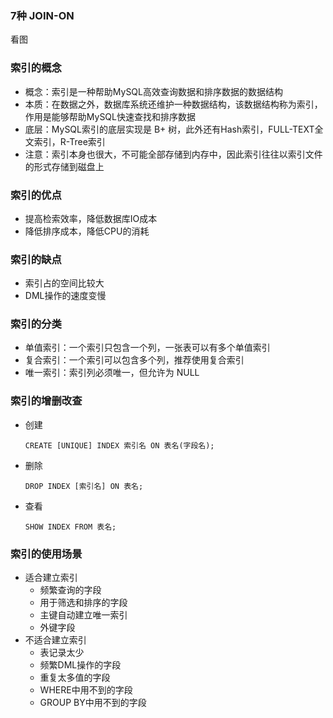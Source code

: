 ### 7种 JOIN-ON

看图



### 索引的概念

* 概念：索引是一种帮助MySQL高效查询数据和排序数据的数据结构
* 本质：在数据之外，数据库系统还维护一种数据结构，该数据结构称为索引，作用是能够帮助MySQL快速查找和排序数据
* 底层：MySQL索引的底层实现是 B+ 树，此外还有Hash索引，FULL-TEXT全文索引，R-Tree索引
* 注意：索引本身也很大，不可能全部存储到内存中，因此索引往往以索引文件的形式存储到磁盘上

### 索引的优点

* 提高检索效率，降低数据库IO成本
* 降低排序成本，降低CPU的消耗

### 索引的缺点

* 索引占的空间比较大
* DML操作的速度变慢

### 索引的分类

* 单值索引：一个索引只包含一个列，一张表可以有多个单值索引 
* 复合索引：一个索引可以包含多个列，推荐使用复合索引
* 唯一索引：索引列必须唯一，但允许为 NULL

### 索引的增删改查

* 创建

  ```mysql
  CREATE [UNIQUE] INDEX 索引名 ON 表名(字段名);
  ```

* 删除

  ```mysql
  DROP INDEX [索引名] ON 表名;
  ```

* 查看

  ```mysql
  SHOW INDEX FROM 表名;
  ```

  

### 索引的使用场景

* 适合建立索引
  * 频繁查询的字段
  * 用于筛选和排序的字段
  * 主键自动建立唯一索引
  * 外键字段
* 不适合建立索引
  * 表记录太少
  * 频繁DML操作的字段
  * 重复太多值的字段
  * WHERE中用不到的字段
  * GROUP BY中用不到的字段

